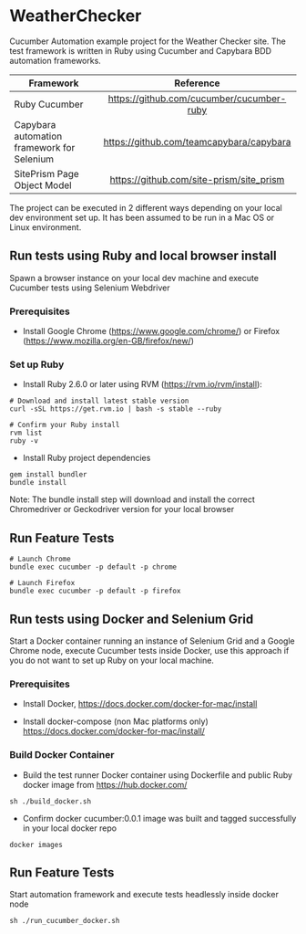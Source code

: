 # WeatherChecker
Cucumber Automation example project for the Weather Checker site. The test framework is written in Ruby using Cucumber
and Capybara BDD automation frameworks.

| Framework        | Reference           | 
| ------------- |:-------------:| 
| Ruby Cucumber      | https://github.com/cucumber/cucumber-ruby         | 
| Capybara automation framework for Selenium | https://github.com/teamcapybara/capybara         | 
| SitePrism Page Object Model | https://github.com/site-prism/site_prism            | 

The project can be executed in 2 different ways depending on your local dev environment set up. It has been assumed
to be run in a Mac OS or Linux environment.

## Run tests using Ruby and local browser install

Spawn a browser instance on your local dev machine and execute Cucumber tests using Selenium Webdriver 

### Prerequisites

- Install Google Chrome (https://www.google.com/chrome/) or Firefox (https://www.mozilla.org/en-GB/firefox/new/)

### Set up Ruby

- Install Ruby 2.6.0 or later using RVM (https://rvm.io/rvm/install):

```
# Download and install latest stable version
curl -sSL https://get.rvm.io | bash -s stable --ruby

# Confirm your Ruby install
rvm list
ruby -v
```

- Install Ruby project dependencies

```
gem install bundler
bundle install
```

Note: The bundle install step will download and install the correct Chromedriver or Geckodriver version for your local browser

## Run Feature Tests
```
# Launch Chrome
bundle exec cucumber -p default -p chrome

# Launch Firefox
bundle exec cucumber -p default -p firefox
```

## Run tests using Docker and Selenium Grid

Start a Docker container running an instance of Selenium Grid and a Google Chrome node, execute Cucumber tests inside Docker,
use this approach if you do not want to set up Ruby on your local machine.

### Prerequisites

- Install Docker, https://docs.docker.com/docker-for-mac/install

- Install docker-compose (non Mac platforms only) https://docs.docker.com/docker-for-mac/install/

### Build Docker Container

- Build the test runner Docker container using Dockerfile and public Ruby docker image from https://hub.docker.com/

```
sh ./build_docker.sh
```

- Confirm docker cucumber:0.0.1 image was built and tagged successfully in your local docker repo

```
docker images
```

## Run Feature Tests

Start automation framework and execute tests headlessly inside docker node


```
sh ./run_cucumber_docker.sh
```
